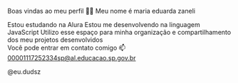 Boas vindas ao meu perfil 💙💙
Meu nome é maria eduarda zaneli

Estou estudando na Alura
Estou me desenvolvendo na linguagem JavaScript
Utilizo esse espaço para minha organização e compartilhamento dos meu projetos desenvolvidos                                                                                                                
Você pode entrar em contato comigo 📫
00001117252334sp@al.educacao.sp.gov.br

@eu.dudsz

